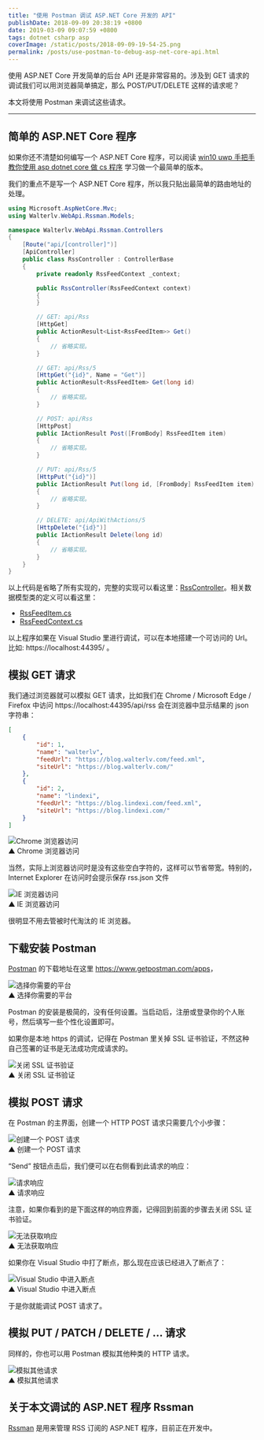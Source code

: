 ```yaml
---
title: "使用 Postman 调试 ASP.NET Core 开发的 API"
publishDate: 2018-09-09 20:38:19 +0800
date: 2019-03-09 09:07:59 +0800
tags: dotnet csharp asp
coverImage: /static/posts/2018-09-09-19-54-25.png
permalink: /posts/use-postman-to-debug-asp-net-core-api.html
---
```


使用 ASP.NET Core 开发简单的后台 API 还是非常容易的。涉及到 GET 请求的调试我们可以用浏览器简单搞定，那么 POST/PUT/DELETE 这样的请求呢？

本文将使用 Postman 来调试这些请求。

---

<div id="toc"></div>

## 简单的 ASP.NET Core 程序

如果你还不清楚如何编写一个 ASP.NET Core 程序，可以阅读 [win10 uwp 手把手教你使用 asp dotnet core 做 cs 程序](https://blog.lindexi.com/post/win10-uwp-%E6%89%8B%E6%8A%8A%E6%89%8B%E6%95%99%E4%BD%A0%E4%BD%BF%E7%94%A8-asp-dotnet-core-%E5%81%9A-cs-%E7%A8%8B%E5%BA%8F.html) 学习做一个最简单的版本。

我们的重点不是写一个 ASP.NET Core 程序，所以我只贴出最简单的路由地址的处理。

```csharp
using Microsoft.AspNetCore.Mvc;
using Walterlv.WebApi.Rssman.Models;

namespace Walterlv.WebApi.Rssman.Controllers
{
    [Route("api/[controller]")]
    [ApiController]
    public class RssController : ControllerBase
    {
        private readonly RssFeedContext _context;

        public RssController(RssFeedContext context)
        {
        }

        // GET: api/Rss
        [HttpGet]
        public ActionResult<List<RssFeedItem>> Get()
        {
            // 省略实现。
        }

        // GET: api/Rss/5
        [HttpGet("{id}", Name = "Get")]
        public ActionResult<RssFeedItem> Get(long id)
        {
            // 省略实现。
        }

        // POST: api/Rss
        [HttpPost]
        public IActionResult Post([FromBody] RssFeedItem item)
        {
            // 省略实现。
        }

        // PUT: api/Rss/5
        [HttpPut("{id}")]
        public IActionResult Put(long id, [FromBody] RssFeedItem item)
        {
            // 省略实现。
        }

        // DELETE: api/ApiWithActions/5
        [HttpDelete("{id}")]
        public IActionResult Delete(long id)
        {
            // 省略实现。
        }
    }
}
```

以上代码是省略了所有实现的，完整的实现可以看这里：[RssController](https://github.com/walterlv/Rssman/blob/master/Rssman.Api/Controllers/RssController.cs)。相关数据模型类的定义可以看这里：

- [RssFeedItem.cs](https://github.com/walterlv/Rssman/blob/master/Rssman.Api/Models/RssFeedItem.cs)
- [RssFeedContext.cs](https://github.com/walterlv/Rssman/blob/master/Rssman.Api/Models/RssFeedContext.cs)

以上程序如果在 Visual Studio 里进行调试，可以在本地搭建一个可访问的 Url。比如: https://localhost:44395/ 。

## 模拟 GET 请求

我们通过浏览器就可以模拟 GET 请求，比如我们在 Chrome / Microsoft Edge / Firefox 中访问 https://localhost:44395/api/rss 会在浏览器中显示结果的 json 字符串：

```json
[
    {
        "id": 1,
        "name": "walterlv",
        "feedUrl": "https://blog.walterlv.com/feed.xml",
        "siteUrl": "https://blog.walterlv.com/"
    },
    {
        "id": 2,
        "name": "lindexi",
        "feedUrl": "https://blog.lindexi.com/feed.xml",
        "siteUrl": "https://blog.lindexi.com/"
    }
]
```

![Chrome 浏览器访问](/static/posts/2018-09-09-19-54-25.png)  
▲ Chrome 浏览器访问

当然，实际上浏览器访问时是没有这些空白字符的，这样可以节省带宽。特别的，Internet Explorer 在访问时会提示保存 rss.json 文件

![IE 浏览器访问](/static/posts/2018-09-09-19-53-57.png)  
▲ IE 浏览器访问

很明显不用去管被时代淘汰的 IE 浏览器。

## 下载安装 Postman

[Postman](https://www.getpostman.com/) 的下载地址在这里 <https://www.getpostman.com/apps>，

![选择你需要的平台](/static/posts/2018-09-09-19-58-04.png)  
▲ 选择你需要的平台

Postman 的安装是极简的，没有任何设置。当启动后，注册或登录你的个人账号，然后填写一些个性化设置即可。

如果你是本地 https 的调试，记得在 Postman 里关掉 SSL 证书验证，不然这种自己签署的证书是无法成功完成请求的。

![关闭 SSL 证书验证](/static/posts/2018-09-09-20-04-23.png)  
▲ 关闭 SSL 证书验证

## 模拟 POST 请求

在 Postman 的主界面，创建一个 HTTP POST 请求只需要几个小步骤：

![创建一个 POST 请求](/static/posts/2018-09-09-20-08-33.png)  
▲ 创建一个 POST 请求

“Send” 按钮点击后，我们便可以在右侧看到此请求的响应：

![请求响应](/static/posts/2018-09-09-20-10-52.png)  
▲ 请求响应

注意，如果你看到的是下面这样的响应界面，记得回到前面的步骤去关闭 SSL 证书验证。

![无法获取响应](/static/posts/2018-09-09-20-11-59.png)  
▲ 无法获取响应

如果你在 Visual Studio 中打了断点，那么现在应该已经进入了断点了：

![Visual Studio 中进入断点](/static/posts/2018-09-09-20-14-24.png)  
▲ Visual Studio 中进入断点

于是你就能调试 POST 请求了。

## 模拟 PUT / PATCH / DELETE / … 请求

同样的，你也可以用 Postman 模拟其他种类的 HTTP 请求。

![模拟其他请求](/static/posts/2018-09-09-20-16-11.png)  
▲ 模拟其他请求

## 关于本文调试的 ASP.NET 程序 Rssman

[Rssman](https://github.com/walterlv/rssman) 是用来管理 RSS 订阅的 ASP.NET 程序，目前正在开发中。


